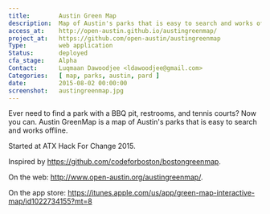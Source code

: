 ```yaml
---
title:        Austin Green Map
description:  Map of Austin's parks that is easy to search and works offline.
access_at:    http://open-austin.github.io/austingreenmap/
project_at:   https://github.com/open-austin/austingreenmap
Type:         web application
Status:       deployed
cfa_stage:    Alpha
Contact:      Luqmaan Dawoodjee <ldawoodjee@gmail.com>
Categories:   [ map, parks, austin, pard ]
date:         2015-08-02 00:00:00
screenshot:   austingreenmap.jpg
---
```


Ever need to find a park with a BBQ pit, restrooms, and tennis courts? Now you can. Austin GreenMap is a map of Austin's parks that is easy to search and works offline.

Started at ATX Hack For Change 2015.

Inspired by https://github.com/codeforboston/bostongreenmap.

On the web: http://www.open-austin.org/austingreenmap/.

On the app store: https://itunes.apple.com/us/app/green-map-interactive-map/id1022734155?mt=8
